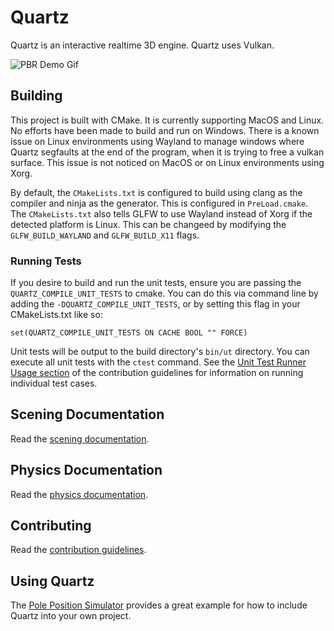 # Quartz

Quartz is an interactive realtime 3D engine. Quartz uses Vulkan.

![PBR Demo Gif](https://github.com/KingLineSoftworks/assets/blob/master/media/PBR%20Rendering%20Demo%20Shortened.gif)

## Building

This project is built with CMake. It is currently supporting MacOS and Linux. No efforts have been made to build and run on Windows. There is a known issue on Linux environments using Wayland to manage windows where Quartz segfaults at the end of the program, when it is trying to free a vulkan surface. This issue is not noticed on MacOS or on Linux environments using Xorg.

By default, the `CMakeLists.txt` is configured to build using clang as the compiler and ninja as the generator. This is configured in `PreLoad.cmake`.
The `CMakeLists.txt` also tells GLFW to use Wayland instead of Xorg if the detected platform is Linux. This can be changeed by modifying the `GLFW_BUILD_WAYLAND` and `GLFW_BUILD_X11` flags.

### Running Tests

If you desire to build and run the unit tests, ensure you are passing the `QUARTZ_COMPILE_UNIT_TESTS` to cmake.
You can do this via command line by adding the `-DQUARTZ_COMPILE_UNIT_TESTS`, or by setting this flag in your CMakeLists.txt like so:
```
set(QUARTZ_COMPILE_UNIT_TESTS ON CACHE BOOL "" FORCE)
```

Unit tests will be output to the build directory's `bin/ut` directory.
You can execute all unit tests with the `ctest` command.
See the [Unit Test Runner Usage section](docs/contributing/readme.md#Unit-Test-Runner-Usage-Via-Command-Line) of the contribution guidelines for information on running individual test cases.

## Scening Documentation

Read the [scening documentation](docs/scening).

## Physics Documentation

Read the [physics documentation](docs/physics).

## Contributing

Read the [contribution guidelines](docs/contributing).

## Using Quartz

The [Pole Position Simulator](https://github.com/KingLineSoftworks/PolePosition) provides a great example for how to include Quartz into your own project.

